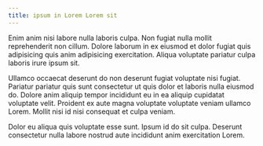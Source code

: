 ```yaml
---
title: ipsum in Lorem Lorem sit
---
```


Enim anim nisi labore nulla laboris culpa. Non fugiat nulla mollit reprehenderit non cillum. Dolore laborum in ex eiusmod et dolor fugiat quis adipisicing quis anim adipisicing exercitation. Aliqua voluptate pariatur culpa laboris irure ipsum sit.

Ullamco occaecat deserunt do non deserunt fugiat voluptate nisi fugiat. Pariatur pariatur quis sunt consectetur ut quis dolor et laboris nulla eiusmod do. Dolore anim aliquip tempor incididunt eu in ea aliquip cupidatat voluptate velit. Proident ex aute magna voluptate voluptate veniam ullamco Lorem. Mollit nisi id nisi consequat et culpa veniam.

Dolor eu aliqua quis voluptate esse sunt. Ipsum id do sit culpa. Deserunt consectetur nulla labore nostrud aute incididunt anim exercitation Lorem.